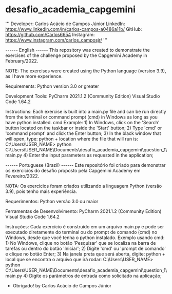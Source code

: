 # desafio_academia_capgemini

'''
Developer: Carlos Acácio de Campos Júnior
LinkedIn: https://www.linkedin.com/in/carlos-campos-a0486a11b/
GitHub: https://github.com/Carlos6654
Instagram: https://www.instagram.com/carlos_camposjr/
'''

------ English ------
 This repository was created to demonstrate the exercises of the challenge proposed by the Capgemini Academy in February/2022.

NOTE:
  The exercises were created using the Python language (version 3.9), as I have more experience.

Requirements:
  Python version 3.0 or greater

Development Tools:
  PyCharm 2021.1.2 (Community Edition)
  Visual Studio Code 1.64.2

Instructions:
  Each exercise is built into a main.py file and can be run directly from the terminal or command prompt (cmd) in Windows as long as you have python installed.
  cmd Example:
    1) In Windows, click on the 'Search' button located on the taskbar or inside the 'Start' button;
    2) Type 'cmd' or 'command prompt' and click the Enter button;
    3) In the black window that will open, type: python + location where the file that will run is:
         C:\Users\USER_NAME> python C:\Users\USER_NAME\Documents\desafio_academia_capgemini\question_1\main.py
    4) Enter the input parameters as requested in the application;



------ Portuguese (Brazil) ------
  Este repositório foi criado para demonstrar os exercícios do desafio proposto pela Capgemini Academy em Fevereiro/2022.

NOTA:
  Os exercícios foram criados utilizando a linguagem Python (versão 3.9), pois tenho mais experiência.
 
Requerimentos:
  Python versão 3.0 ou maior
  
Ferramentas de Desenvolvimento:
  PyCharm 2021.1.2 (Community Edition)
  Visual Studio Code 1.64.2

Instruções:
  Cada exercício é construído em um arquivo main.py e pode ser executado diretamente do terminal ou do prompt de comando (cmd) no Windows, desde que você tenha o python  instalado.
  Exemplo usando cmd:
    1) No Windows, clique no botão 'Pesquisar' que se localiza na barra de tarefas ou dentro do botão 'Iniciar';
    2) Digite 'cmd' ou 'prompt de comando' e clique no botão Enter;
    3) Na janela preta que será aberta, digite: python + local que se encontra o arquivo que irá rodar:
         C:\Users\USER_NAME> python C:\Users\USER_NAME\Documents\desafio_academia_capgemini\question_1\main.py
    4) Digite os parâmetros de entrada como solicitado na aplicação;
    
    
 - Obrigado!
 by Carlos Acácio de Campos Júnior
